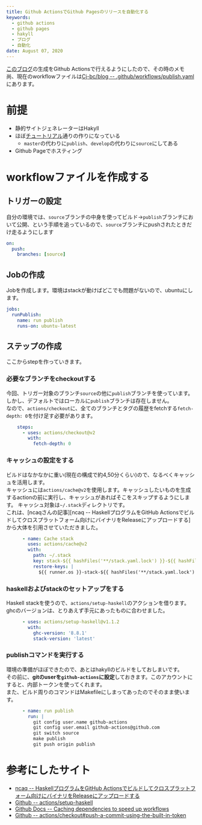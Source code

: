 ```yaml
---
title: Github ActionsでGithub Pagesのリリースを自動化する
keywords:
  - github actions
  - github pages
  - hakyll
  - ブログ
  - 自動化
date: August 07, 2020
---
```


[このブログ](https://cj-bc.github.io/blog)の生成をGithub Actionsで行えるようにしたので、その時のメモ  
尚、現在のworkflowファイルは[Cj-bc/blog -- .github/workflows/publish.yaml](https://github.com/Cj-bc/blog/blob/source/.github/workflows/publish.yaml)にあります。

# 前提

- 静的サイトジェネレーターはHakyll
- ほぼ[チュートリアル](https://jaspervdj.be/hakyll/tutorials/github-pages-tutorial.html)通りの作りになっている
  - `master`の代わりに`publish`、`develop`の代わりに`source`にしてある
- Github Pageでホスティング

# workflowファイルを作成する

## トリガーの設定

自分の環境では、`source`ブランチの中身を使ってビルド→`publish`ブランチにおいて公開、という手順を追っているので、`source`ブランチにpushされたときだけ走るようにします

```yaml
on:
  push:
    branches: [source]
```

## Jobの作成

Jobを作成します。環境はstackが動けばどこでも問題がないので、ubuntuにします。

```yaml
jobs:
  runPublish:
    name: run publish
    runs-on: ubuntu-latest
```


## ステップの作成

ここからstepを作っていきます。

### 必要なブランチをcheckoutする

今回、トリガー対象のブランチ`source`の他に`publish`ブランチを使っています。
しかし、デフォルトではローカルに`publish`ブランチは存在しません。  
なので、`actions/checkout`に、全てのブランチとタグの履歴をfetchする`fetch-depth: 0`を付け足す必要があります。

```yaml
    steps:
      - uses: actions/checkout@v2
        with:
          fetch-depth: 0
```

### キャッシュの設定をする

ビルドはなかなかに重い(現在の構成で約4,50分くらい)ので、なるべくキャッシュを活用します。  
キャッシュには`actions/cache@v2`を使用します。キャッシュしたいものを生成するactionの前に実行し、キャッシュがあればそこをスキップするようにします。
キャッシュ対象は`~/.stack`ディレクトリです。  
これは、[ncaqさんの記事][ncaq -- HaskellプログラムをGitHub Actionsでビルドしてクロスプラットフォーム向けにバイナリをReleaseにアップロードする]から大体を引用させていただきました。

```yaml
      - name: Cache stack
        uses: actions/cache@v2
        with:
          path: ~/.stack
          key: stack-${{ hashFiles('**/stack.yaml.lock') }}-${{ hashFiles('**/package.yaml') }}
          restore-keys: |
            ${{ runner.os }}-stack-${{ hashFiles('**/stack.yaml.lock') }}-
```

### haskellおよびstackのセットアップをする

Haskell stackを使うので、`actions/setup-haskell`のアクションを借ります。  
ghcのバージョンは、とりあえず手元にあったものに合わせました。

```yaml
      - uses: actions/setup-haskell@v1.1.2
        with:
          ghc-version: '8.8.1'
          stack-version: 'latest'
```

### publishコマンドを実行する

環境の準備がほぼできたので、あとはhakyllのビルドをしておしまいです。  
その前に、**gitのuserを`github-actions`に設定**しておきます。このアカウントにすると、内部トークンを使ってくれます。  
また、ビルド周りのコマンドはMakefileにしまってあったのでそのまま使います。

```yaml
      - name: run publish
        run: |
          git config user.name github-actions
          git config user.email github-actions@github.com
          git switch source
          make publish
          git push origin publish
```

# 参考にしたサイト

- [ncaq -- HaskellプログラムをGitHub Actionsでビルドしてクロスプラットフォーム向けにバイナリをReleaseにアップロードする](https://www.ncaq.net/2020/04/05/15/54/26/)
- [Github -- actions/setup-haskell](https://github.com/actions/setup-haskell)
- [Github Docs -- Caching dependencies to speed up workflows](https://docs.github.com/en/actions/configuring-and-managing-workflows/caching-dependencies-to-speed-up-workflows)
- [Github -- actions/checkout#push-a-commit-using-the-built-in-token](https://github.com/actions/checkout#push-a-commit-using-the-built-in-token)
